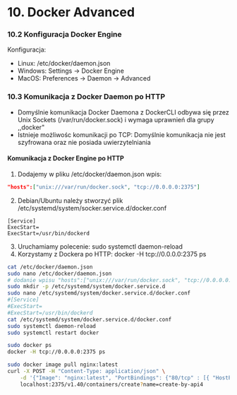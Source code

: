 # 10. Docker Advanced

### 10.2 Konfiguracja Docker Engine

Konfiguracja:
* Linux: /etc/docker/daemon.json
* Windows: Settings -> Docker Engine
* MacOS: Preferences -> Daemon -> Advanced

### 10.3 Komunikacja z Docker Daemon po HTTP

* Domyślnie komunikacja Docker Daemona z DockerCLI odbywa się przez Unix Sockets (/var/run/docker.sock) i wymaga uprawnień dla grupy ,,docker"
* Istnieje możliwośc komunikacji po TCP: Domyślnie komunikacja nie jest szyfrowana oraz nie posiada uwierzytelniania

#### Komunikacja z Docker Engine po HTTP
1. Dodajemy w pliku /etc/docker/daemon.json wpis:
```json
"hosts":["unix:///var/run/docker.sock", "tcp://0.0.0.0:2375"]
```

2. Debian/Ubuntu należy stworzyć plik /etc/systemd/system/socker.service.d/docker.conf
```
[Service]
ExecStart=
ExecStart=/usr/bin/dockerd
```

3. Uruchamiamy polecenie: sudo systemctl daemon-reload
4. Korzystamy z Dockera po HTTP: docker -H tcp://0.0.0.0:2375 ps

```bash
cat /etc/docker/daemon.json
sudo nano /etc/docker/daemon.json
# dodanie wpisu "hosts":["unix:///var/run/docker.sock", "tcp://0.0.0.0:2375"]
sudo mkdir -p /etc/systemd/system/docker.service.d
sudo nano /etc/systemd/system/docker.service.d/docker.conf
#[Service]
#ExecStart=
#ExecStart=/usr/bin/dockerd
cat /etc/systemd/system/docker.service.d/docker.conf
sudo systemctl daemon-reload
sudo systemctl restart docker

sudo docker ps
docker -H tcp://0.0.0.0:2375 ps

sudo docker image pull nginx:latest
curl -X POST -H "Content-Type: application/json" \
    -d '{"Image": "nginx:latest", "PortBindings": {"80/tcp" : [{ "HostPort": "8080" }]}}' \
    localhost:2375/v1.40/containers/create?name=create-by-api4
```
